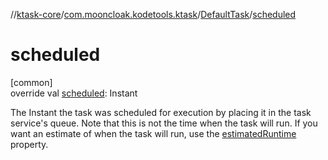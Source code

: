 //[ktask-core](../../../index.md)/[com.mooncloak.kodetools.ktask](../index.md)/[DefaultTask](index.md)/[scheduled](scheduled.md)

# scheduled

[common]\
override val [scheduled](scheduled.md): Instant

The Instant the task was scheduled for execution by placing it in the task service's queue. Note that this is not the time when the task will run. If you want an estimate of when the task will run, use the [estimatedRuntime](../estimated-runtime.md) property.
